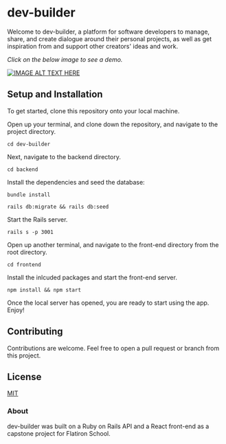 # dev-builder
Welcome to dev-builder, a platform for software developers to manage, share, and create dialogue around their personal projects, as well as get inspiration from and support other creators' ideas and work.

*Click on the below image to see a demo.*

[![IMAGE ALT TEXT HERE](https://github.com/sarabastian/dev-builder/blob/main/frontend/public/Screen%20Shot%202021-02-21%20at%203.20.42%20PM.png)](https://www.youtube.com/watch?v=H8_LGSDINUk)

## Setup and Installation
To get started, clone this repository onto your local machine.

Open up your terminal, and clone down the repository, and navigate to the project directory.

```
cd dev-builder
```

Next, navigate to the backend directory.
```
cd backend
```
Install the dependencies and seed the database:
```
bundle install
```
```
rails db:migrate && rails db:seed
```
Start the Rails server.
```
rails s -p 3001
```
Open up another terminal, and navigate to the front-end directory from the root directory.
```
cd frontend
```

Install the inlcuded packages and start the front-end server.
```
npm install && npm start
```

Once the local server has opened, you are ready to start using the app. Enjoy!

## Contributing 

Contributions are welcome. Feel free to open a pull request or branch from this project.

## License 

[MIT](https://choosealicense.com/licenses/mit/)

### About

dev-builder was built on a Ruby on Rails API and a React front-end as a capstone project for Flatiron School.

